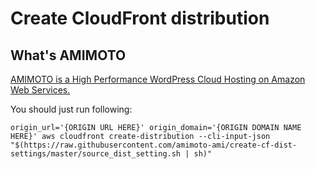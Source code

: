 # Create CloudFront distribution

## What's AMIMOTO

[AMIMOTO is a High Performance WordPress Cloud Hosting on Amazon Web Services.](http://amimoto-ami.com/)

You should just run following:

```
origin_url='{ORIGIN URL HERE}' origin_domain='{ORIGIN DOMAIN NAME HERE}' aws cloudfront create-distribution --cli-input-json "$(https://raw.githubusercontent.com/amimoto-ami/create-cf-dist-settings/master/source_dist_setting.sh | sh)"
```

